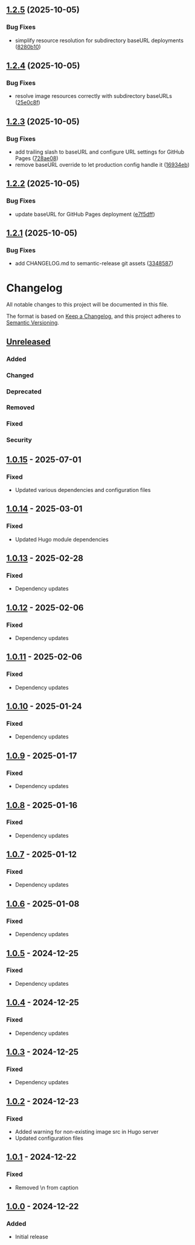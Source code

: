 ## [1.2.5](https://github.com/d-oit/hinode-mod-image-lightbox-gallery/compare/v1.2.4...v1.2.5) (2025-10-05)


### Bug Fixes

* simplify resource resolution for subdirectory baseURL deployments ([8280b10](https://github.com/d-oit/hinode-mod-image-lightbox-gallery/commit/8280b1098c704b7da71f7a3f96b52142a00bee5d))

## [1.2.4](https://github.com/d-oit/hinode-mod-image-lightbox-gallery/compare/v1.2.3...v1.2.4) (2025-10-05)


### Bug Fixes

* resolve image resources correctly with subdirectory baseURLs ([25e0c8f](https://github.com/d-oit/hinode-mod-image-lightbox-gallery/commit/25e0c8f218935387f1a2791df5c8c67c206b85c5))

## [1.2.3](https://github.com/d-oit/hinode-mod-image-lightbox-gallery/compare/v1.2.2...v1.2.3) (2025-10-05)


### Bug Fixes

* add trailing slash to baseURL and configure URL settings for GitHub Pages ([728ae08](https://github.com/d-oit/hinode-mod-image-lightbox-gallery/commit/728ae085223baca589636d6abfcfc47d09b2c725))
* remove baseURL override to let production config handle it ([16934eb](https://github.com/d-oit/hinode-mod-image-lightbox-gallery/commit/16934ebb1130710f3dc354b5231263647ad7165e))

## [1.2.2](https://github.com/d-oit/hinode-mod-image-lightbox-gallery/compare/v1.2.1...v1.2.2) (2025-10-05)


### Bug Fixes

* update baseURL for GitHub Pages deployment ([e7f5dff](https://github.com/d-oit/hinode-mod-image-lightbox-gallery/commit/e7f5dff6b80cc250bf1e2eb476d35ead15a5d235))

## [1.2.1](https://github.com/d-oit/hinode-mod-image-lightbox-gallery/compare/v1.2.0...v1.2.1) (2025-10-05)


### Bug Fixes

* add CHANGELOG.md to semantic-release git assets ([3348587](https://github.com/d-oit/hinode-mod-image-lightbox-gallery/commit/334858778421b974c3d61580b7eb7724999d152a))

# Changelog

All notable changes to this project will be documented in this file.

The format is based on [Keep a Changelog](https://keepachangelog.com/en/1.0.0/),
and this project adheres to [Semantic Versioning](https://semver.org/spec/v2.0.0.html).

## [Unreleased]

### Added

### Changed

### Deprecated

### Removed

### Fixed

### Security

## [1.0.15] - 2025-07-01

### Fixed

- Updated various dependencies and configuration files

## [1.0.14] - 2025-03-01

### Fixed

- Updated Hugo module dependencies

## [1.0.13] - 2025-02-28

### Fixed

- Dependency updates

## [1.0.12] - 2025-02-06

### Fixed

- Dependency updates

## [1.0.11] - 2025-02-06

### Fixed

- Dependency updates

## [1.0.10] - 2025-01-24

### Fixed

- Dependency updates

## [1.0.9] - 2025-01-17

### Fixed

- Dependency updates

## [1.0.8] - 2025-01-16

### Fixed

- Dependency updates

## [1.0.7] - 2025-01-12

### Fixed

- Dependency updates

## [1.0.6] - 2025-01-08

### Fixed

- Dependency updates

## [1.0.5] - 2024-12-25

### Fixed

- Dependency updates

## [1.0.4] - 2024-12-25

### Fixed

- Dependency updates

## [1.0.3] - 2024-12-25

### Fixed

- Dependency updates

## [1.0.2] - 2024-12-23

### Fixed

- Added warning for non-existing image src in Hugo server
- Updated configuration files

## [1.0.1] - 2024-12-22

### Fixed

- Removed \n from caption

## [1.0.0] - 2024-12-22

### Added

- Initial release

[Unreleased]: https://github.com/d-oit/hinode-mod-image-lightbox-gallery/compare/v1.0.15...HEAD
[1.0.15]: https://github.com/d-oit/hinode-mod-image-lightbox-gallery/compare/v1.0.14...v1.0.15
[1.0.14]: https://github.com/d-oit/hinode-mod-image-lightbox-gallery/compare/v1.0.13...v1.0.14
[1.0.13]: https://github.com/d-oit/hinode-mod-image-lightbox-gallery/compare/v1.0.12...v1.0.13
[1.0.12]: https://github.com/d-oit/hinode-mod-image-lightbox-gallery/compare/v1.0.11...v1.0.12
[1.0.11]: https://github.com/d-oit/hinode-mod-image-lightbox-gallery/compare/v1.0.10...v1.0.11
[1.0.10]: https://github.com/d-oit/hinode-mod-image-lightbox-gallery/compare/v1.0.9...v1.0.10
[1.0.9]: https://github.com/d-oit/hinode-mod-image-lightbox-gallery/compare/v1.0.8...v1.0.9
[1.0.8]: https://github.com/d-oit/hinode-mod-image-lightbox-gallery/compare/v1.0.7...v1.0.8
[1.0.7]: https://github.com/d-oit/hinode-mod-image-lightbox-gallery/compare/v1.0.6...v1.0.7
[1.0.6]: https://github.com/d-oit/hinode-mod-image-lightbox-gallery/compare/v1.0.5...v1.0.6
[1.0.5]: https://github.com/d-oit/hinode-mod-image-lightbox-gallery/compare/v1.0.4...v1.0.5
[1.0.4]: https://github.com/d-oit/hinode-mod-image-lightbox-gallery/compare/v1.0.3...v1.0.4
[1.0.3]: https://github.com/d-oit/hinode-mod-image-lightbox-gallery/compare/v1.0.2...v1.0.3
[1.0.2]: https://github.com/d-oit/hinode-mod-image-lightbox-gallery/compare/v1.0.1...v1.0.2
[1.0.1]: https://github.com/d-oit/hinode-mod-image-lightbox-gallery/compare/v1.0.0...v1.0.1
[1.0.0]: https://github.com/d-oit/hinode-mod-image-lightbox-gallery/releases/tag/v1.0.0
